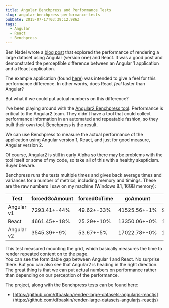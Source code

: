 ```yaml
---
title: Angular Benchpress and Performance Tests
slug: angular-benchpress-performance-tests
pubDate: 2015-07-17T03:39:12.986Z
tags:
  - Angular
  - React
  - Benchpress
---
```


Ben Nadel wrote a [blog post](http://www.bennadel.com/blog/2864-rendering-large-datasets-with-angularjs-and-reactjs.htm) that explored the performance of rendering a large dataset using Angular (version one) and React. It was a good post and demonstrated the perceptible difference between an Angular 1 application and a React application.

The example application (found [here](https://github.com/bennadel/JavaScript-Demos/tree/master/demos/render-large-datasets-angularjs-reactjs)) was intended to give a feel for this performance difference. In other words, does React _feel_ faster than Angular?

But what if we could put actual numbers on this difference?

I've been playing around with the [Angular2 Benchpress tool](https://github.com/angular/angular/blob/master/modules/benchpress/README.js.md). Performance is critical to the Angular2 team. They didn't have a tool that could collect performance information in an automated and repeatable fashion, so they built their own tool. Benchpress is the result.

We can use Benchpress to measure the actual performance of the application using Angular version 1, React, and just for good measure, Angular version 2.

Of course, Angular2 is still in early Alpha so there may be problems with the tool itself or some of my code, so take all of this with a healthy skepticism. Buyer beware.

Benchpress runs the tests multiple times and gives back average times and variances for a number of metrics, including memory and timings. These are the raw numbers I saw on my machine (Windows 8.1, 16GB memory):

| Test       | forcedGcAmount | forcedGcTime | gcAmount     | gcTime    | majorGcTime | renderTime | scriptTime |
| ---------- | -------------- | ------------ | ------------ | --------- | ----------- | ---------- | ---------- |
| Angular v1 | 7293.41+-44%   | 49.62+-33%   | 41525.56+-1% | 92.69+-2% | 659.66+-1%  | 124.72+-1% | 752.35+-1% |
| React      | 4661.45+-18%   | 25.29+-10%   | 13350.06+-0% | 16.05+-5% | 174.47+-5%  | 91.14+-2%  | 190.53+-5% |
| Angular v2 | 3545.39+-9%    | 53.67+-5%    | 17022.78+-0% | 13.67+-3% | 155.66+-4%  | 125.70+-1% | 169.37+-4% |

This test measured mounting the grid, which basically measures the time to render repeated content on to the page.  
You can see the formidable gap between Angular 1 and React. No surprise there. But you can also see that Angular2 is heading in the right direction. The great thing is that we can put actual numbers on performance rather than depending on our perception of the performance.

The project, along with the Benchpress tests can be found here:

- [https://github.com/dfbaskin/render-large-datasets-angularjs-reactjs](https://github.com/dfbaskin/render-large-datasets-angularjs-reactjs)
